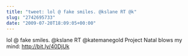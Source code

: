 ```yaml
---
title: "tweet: lol @ fake smiles. @kslane RT @k"
slug: "2742695733"
date: "2009-07-20T18:09:05+00:00"
---
```

lol @ fake smiles. @kslane RT @katemanegold Project Natal blows my mind: http://bit.ly/40DjUk